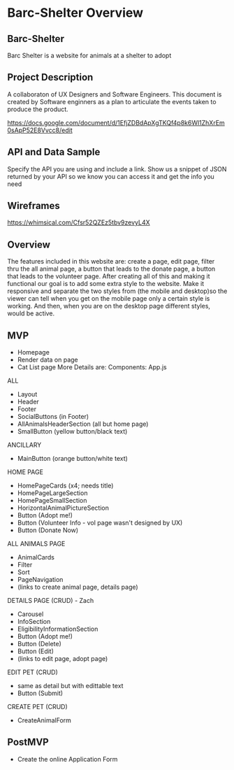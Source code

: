 # Barc-Shelter Overview

## Barc-Shelter

Barc Shelter is a website for animals at a shelter to adopt

## Project Description

A collaboraton of UX Designers and Software Engineers. This document is created by Software enginners as a plan to articulate the events taken to produce the product.

https://docs.google.com/document/d/1EfjZDBdApXgTKQf4p8k6Wl1ZhXrEm0sApP52E8Vvcc8/edit

## API and Data Sample

Specify the API you are using and include a link. Show us a snippet of JSON returned by your API so we know you can access it and get the info you need


## Wireframes

https://whimsical.com/Cfsr52QZEz5tbv9zevyL4X

## Overview
 The features included in this website are: create a page, edit page, filter thru the all animal page, a button that leads to the donate page, a button that leads to the volunteer page. After creating all of this and making it functional our goal is to add some extra style to the website. Make it responsive and separate the two styles from (the mobile and desktop)so the viewer can tell when you get on the mobile page only a certain style is working. And then, when you are on the desktop page different styles, would be active.


## MVP

- Homepage
- Render data on page
- Cat List page
  More Details are:
  Components:
  App.js

ALL

- Layout
- Header
- Footer
- SocialButtons (in Footer)
- AllAnimalsHeaderSection (all but home page)
- SmallButton (yellow button/black text)

ANCILLARY

- MainButton (orange button/white text)

HOME PAGE

- HomePageCards (x4; needs title)
- HomePageLargeSection
- HomePageSmallSection
- HorizontalAnimalPictureSection
- Button (Adopt me!)
- Button (Volunteer Info - vol page wasn't designed by UX)
- Button (Donate Now)

ALL ANIMALS PAGE

- AnimalCards
- Filter
- Sort
- PageNavigation
- (links to create animal page, details page)

DETAILS PAGE (CRUD) - Zach

- Carousel
- InfoSection
- EligibilityInformationSection
- Button (Adopt me!)
- Button (Delete)
- Button (Edit)
- (links to edit page, adopt page)

EDIT PET (CRUD)

- same as detail but with edittable text
- Button (Submit)

CREATE PET (CRUD)

- CreateAnimalForm

## PostMVP

- Create the online Application Form 

